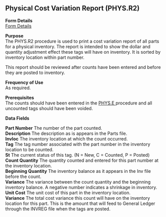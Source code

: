 ##  Physical Cost Variation Report (PHYS.R2)

<PageHeader />

**Form Details**  
[ Form Details ](PHYS-R2-1/README.md)   

**Purpose**  
The PHYS.R2 procedure is used to print a cost variation report of all parts
for a physical inventory. The report is intended to show the dollar and
quantity adjustment effect these tags will have on inventory. It is sorted by
inventory location within part number.  
  
This report should be reviewed after counts have been entered and before they
are posted to inventory.

**Frequency of Use**  
As required.

**Prerequisites**  
The counts should have been entered in the [ PHYS.E ](../../../../rover/INV-OVERVIEW/INV-ENTRY/PHYS-E) procedure and all uncounted tags should have been voided. 

**Data Fields**

**Part Number** The number of the part counted.  
**Description** The description as is appears in the Parts file.  
**Invloc** The inventory location at which the count occurred.  
**Tag** The tag number associated with the part number in the inventory
location to be counted.  
**St** The current status of this tag. (N = New, C = Counted, P = Posted)  
**Count Quantity** The quantity counted and entered for this part number at
the inventory location.  
**Beginning Quantity** The inventory balance as it appears in the Inv file
before the count.  
**Variance** The variance between the count quantity and the beginning
inventory balance. A negative number indicates a shrinkage in inventory.  
**Unit Cost** The unit cost of this part in the inventory location.  
**Variance** The total cost variance this count will have on the inventory
location for this part. This is the amount that will feed to General Ledger
through the INVREG file when the tags are posted.  
  
<badge text= "Version 8.10.57" vertical="middle" />

<PageFooter />